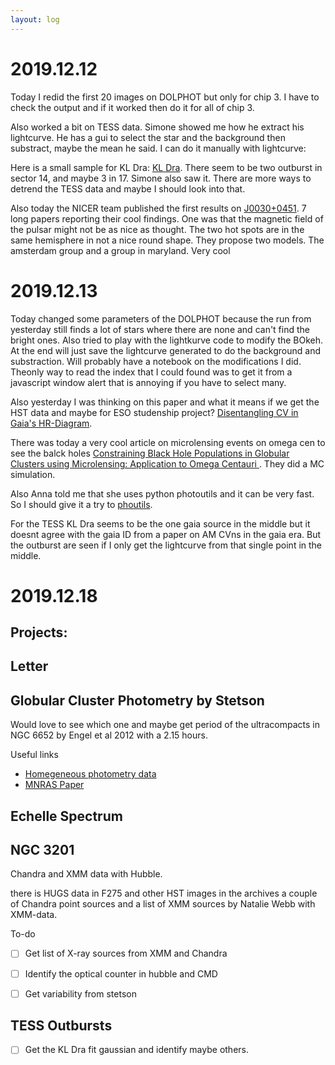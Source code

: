 ```yaml
---
layout: log
---
```



# 2019.12.12


Today I redid the first 20 images on DOLPHOT but only for chip 3. I have to check the output and if it worked then do it for all of chip 3. 

Also worked a bit on TESS data. Simone showed me how he extract his lightcurve. He has a gui to select the star and the background then substract, maybe the mean he said. I can do it manually with lightcurve:

Here is a small sample for KL Dra: [KL Dra](https://github.com/manuelmarcano22/TESSOutburst/blob/master/KL%20Dra.ipynb). There seem to be two outburst in sector 14, and maybe 3 in 17. Simone also saw it. There are more ways to detrend the TESS data and maybe I should look into that.

Also today the NICER team published the first results on [J0030+0451](https://iopscience.iop.org/journal/2041-8205/page/Focus_on_NICER_Constraints_on_the_Dense_Matter_Equation_of_State). 7 long papers reporting their cool findings. One was that the magnetic field of the pulsar might not be as nice as thought. The two hot spots are in the same hemisphere in not a nice round shape. They propose two models. The amsterdam group and a group in maryland. Very cool



# 2019.12.13

Today changed some parameters of the DOLPHOT because the run from yesterday still finds a lot of stars where there are none and can't find the bright ones. Also tried to play with the lightkurve code to modify the BOkeh. At the end will just save the lightcurve generated to do the background and substraction. Will probably have a notebook on the modifications I did. Theonly way to read the index that I could found was to get it from a javascript window alert that is annoying if you have to select many. 

Also yesterday I was thinking on this paper and what it means if we get the HST data and maybe for ESO studenship project? [Disentangling CV in Gaia's HR-Diagram](https://arxiv.org/abs/1912.01531). 

There was today a very cool article on microlensing events on omega cen to see the balck holes [ Constraining Black Hole Populations in Globular Clusters using Microlensing: Application to Omega Centauri ](https://arxiv.org/abs/1912.05701). They did a MC simulation. 


Also Anna told me that she uses python photoutils and it can be very fast. So I should give it a try to [phoutils](https://photutils.readthedocs.io/en/stable/).


For the TESS KL Dra seems to be the one gaia source in the middle but it doesnt agree with the gaia ID from a paper on AM CVns in the gaia era. But the outburst are seen if I only get the lightcurve from that single point in the middle. 



# 2019.12.18


## Projects:

## Letter


## Globular Cluster Photometry by Stetson


Would love to see which one and maybe get period of the ultracompacts in NGC 6652 by Engel et al 2012 with a 2.15 hours. 


Useful links

- [Homegeneous photometry data](http://www.cadc-ccda.hia-iha.nrc-cnrc.gc.ca/en/community/STETSON/homogeneous/)
- [MNRAS Paper](https://arxiv.org/pdf/1902.09925.pdf)



## Echelle Spectrum


## NGC 3201

Chandra and XMM data with Hubble. 

there is HUGS data in F275 and other HST images in the archives a couple of Chandra point sources and a list of XMM sources by Natalie Webb with XMM-data.


To-do

- [ ] Get list of X-ray sources from XMM and Chandra
- [ ] Identify the optical counter in hubble and CMD
- [ ] Get variability from stetson


## TESS Outbursts


- [ ] Get the KL Dra fit gaussian and identify maybe others. 
